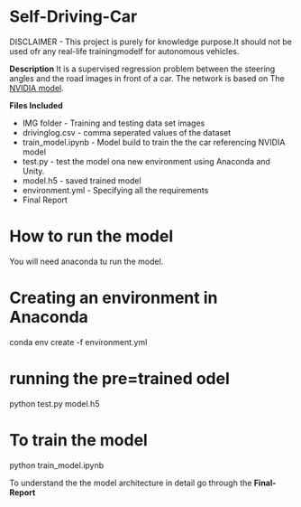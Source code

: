 # Self-Driving-Car
DISCLAIMER - This project is purely for knowledge purpose.It should not be used ofr any real-life trainingmodelf for autonomous vehicles.

**Description**
It is a supervised regression problem between the steering angles and the road images in front of a car. The network is based on The [NVIDIA model](https://images.nvidia.com/content/tegra/automotive/images/2016/solutions/pdf/end-to-end-dl-using-px.pdf).

**Files Included**

* IMG folder - Training and testing data set images
* drivinglog.csv - comma seperated values of the dataset
* train_model.ipynb - Model build to train the the car referencing  NVIDIA model
* test.py - test the model ona new environment using Anaconda and Unity.
* model.h5 - saved trained model
* environment.yml - Specifying all the requirements
* Final Report


# **How to run the model**

You will need anaconda tu run the model.

# Creating an environment in Anaconda
conda env create -f environment.yml

# running the pre=trained odel
python test.py model.h5

# To train the model
python train_model.ipynb

To understand the the model architecture in detail go through the **Final-Report**

